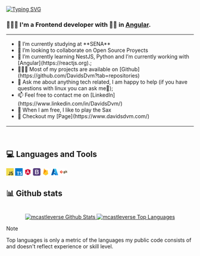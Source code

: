 <a href="https://git.io/typing-svg"><img src="https://readme-typing-svg.herokuapp.com?font=Brush+Script+MT&weight=300&size=100&pause=400&center=true&vCenter=true&random=false&width=1000&height=100&lines=Hello+World!+;I'm+Mcastle!+%F0%9F%A4%98%F0%9F%8F%BC" alt="Typing SVG" /></a>

### 👨🏻‍💻 I'm a Frontend developer with 🤘🏼 in [Angular](https://angular.io/).
<table style="border: none;">
  <tr style="border: none;">
    <td style="border: none;">
      <ul>
        <li>
          🔭 I’m currently studying at **SENA**
        </li>
        <li>
          🤝 I’m looking to collaborate on Open Source Proyects
        </li>
        <li>
          🌱 I’m currently learning NestJS, Python and I’m currently working with [Angular](https://reactjs.org).; 
        </li>
        <li>
          👨🏻‍💻 Most of my projects are available on [Github](https://github.com/DavidsDvm?tab=repositories)
        </li>
        <li>
          💬 Ask me about anything tech related, I am happy to help (if you have questions with linux you can ask me🐧);
        </li>
        <li>
          📫 Feel free to contact me on [LinkedIn](https://www.linkedin.com/in/DavidsDvm/)
        </li>
        <li>
          🎷 When I am free, I like to play the Sax
        </li>
        <li>
          📝 Checkout my [Page](https://www.davidsdvm.com/) 
        </li>
    </td>
  </tr>
</table>
<br />

## 💻 Languages and Tools
<code><img height="20" src="https://raw.githubusercontent.com/github/explore/80688e429a7d4ef2fca1e82350fe8e3517d3494d/topics/javascript/javascript.png"></code>
<code><img height="20" src="https://raw.githubusercontent.com/github/explore/80688e429a7d4ef2fca1e82350fe8e3517d3494d/topics/typescript/typescript.png"></code>
<code><img height="20" src="https://raw.githubusercontent.com/github/explore/80688e429a7d4ef2fca1e82350fe8e3517d3494d/topics/angular/angular.png"></code>
<code><img height="20" src="https://raw.githubusercontent.com/github/explore/80688e429a7d4ef2fca1e82350fe8e3517d3494d/topics/bootstrap/bootstrap.png"></code>
<code><img height="20" src="https://raw.githubusercontent.com/github/explore/80688e429a7d4ef2fca1e82350fe8e3517d3494d/topics/firebase/firebase.png"></code>
<code><img height="20" src="https://raw.githubusercontent.com/github/explore/80688e429a7d4ef2fca1e82350fe8e3517d3494d/topics/azure/azure.png"></code>
<code><img height="20" src="https://raw.githubusercontent.com/github/explore/80688e429a7d4ef2fca1e82350fe8e3517d3494d/topics/git/git.png"></code>
<br />

## 📊 Github stats
<!-- Bassed on: https://github.com/anuraghazra/github-readme-stats -->
<p align="center">
  <br/>
  <a href="https://github.com/anuraghazra/github-readme-stats">
  <img alt="mcastleverse Github Stats" src="https://github-readme-stats.vercel.app/api/?username=McastilloA&show_icons=true&count_private=true&theme=react&bg_color=1F222E&title_color=7cebf5&icon_color=2d7de4&show_icons=true&border_color=7cebf5&border_radius=10" height="192px"/>
  </a>

  <a href="https://github.com/anuraghazra/github-readme-stats">
  <img alt="mcastleverse Top Languages" src="https://github-readme-stats.vercel.app/api/top-langs/?username=McastilloA&langs_count=8&layout=compact&theme=react&bg_color=1F222E&title_color=7cebf5&icon_color=2d7de4&show_icons=true&border_color=7cebf5&border_radius=10" height="192px"/>
  </a>
</p>


> [!NOTE]
> Top languages is only a metric of the languages my public code consists of and doesn't reflect experience or skill level.
